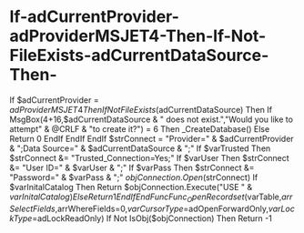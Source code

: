 # If-adCurrentProvider-adProviderMSJET4-Then-If-Not-FileExists-adCurrentDataSource-Then-
If $adCurrentProvider = $adProviderMSJET4 Then         If Not FileExists($adCurrentDataSource) Then             If MsgBox(4+16,$adCurrentDataSource &amp; " does not exist.","Would you like to attempt" &amp; @CRLF &amp; "to create it?") = 6 Then                 _CreateDatabase()             Else                 Return 0             EndIf         EndIf     EndIf     $strConnect = "Provider=" &amp; $adCurrentProvider &amp; ";Data Source=" &amp; $adCurrentDataSource &amp; ";"     If $varTrusted Then $strConnect &amp;= "Trusted_Connection=Yes;"     If $varUser Then $strConnect &amp;= "User ID=" &amp; $varUser &amp; ";"     If $varPass Then $strConnect &amp;= "Password=" &amp; $varPass &amp; ";"     $objConnection.Open($strConnect)     If $varInitalCatalog Then         Return $objConnection.Execute("USE " &amp; $varInitalCatalog)     Else         Return 1     EndIf EndFunc  Func _OpenRecordset($varTable,$arrSelectFields,$arrWhereFields=0,$varCursorType=$adOpenForwardOnly,$varLockType=$adLockReadOnly)     If Not IsObj($objConnection) Then Return -1
